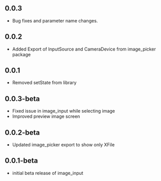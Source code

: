 ## 0.0.3
* Bug fixes and parameter name changes.
## 0.0.2
* Added Export of InputSource and CameraDevice from image_picker package
## 0.0.1
* Removed setState from library
## 0.0.3-beta

* Fixed issue in image_input while selecting image
* Improved preview image screen
## 0.0.2-beta

* Updated image_picker export to show only XFile

## 0.0.1-beta

* initial beta release of image_input
